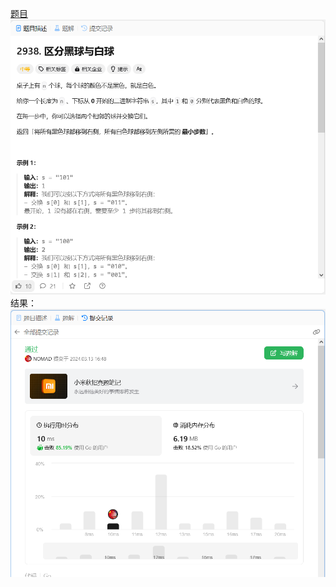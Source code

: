 [题目](https://leetcode.cn/problems/separate-black-and-white-balls/description/)
![pic](img.png)
结果：
![pic](result.png)
